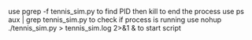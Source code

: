 use pgrep -f tennis_sim.py to find PID then kill <pid> to end the process
use ps aux | grep tennis_sim.py to check if process is running
use nohup ./tennis_sim.py > tennis_sim.log 2>&1 & to start script

